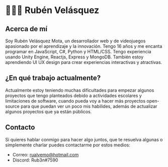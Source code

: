 # 👨🏻‍💻 Rubén Velásquez



## Acerca de mí

Soy Rubén Velásquez Mota, un desarrollador web y de videojuegos apasionado por el aprendizaje y la innovación. Tengo 16 años y me encanta programar en JavaScript, C#, Python y HTML/CSS. Tengo experiencia usando Unity Engine, Reactjs, Express y MongoDB. También estoy aprendiendo UI UX design para crear experiencias interactivas y atractivas.

## ¿En qué trabajo actualmente?

Actualmente estoy teniendo muchas dificultades para empezar algunos proyectos que tengo planteados debido a actividades escolares y limitaciones de software, cuando pueda voy a hacer más proyectos open-source para que puedan ver un poco mis habilides, además de actualizar algunos proyectos que ya están públicos.

## Contacto

Si quieres hablar conmigo para hacer algo juntos, que te resuelva algunas o simplemente charlar puedes contactarme por estos medios:

- Correo: rualvemo@hotmail.com
- Discord: Rub3n#7590
